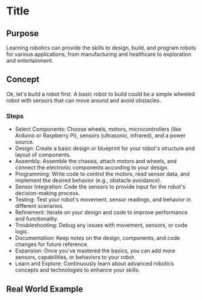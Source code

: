 # Title

## Purpose

Learning robotics can provide the skills to design, build, and program robots for various applications, from manufacturing and healthcare to exploration and entertainment.

## Concept

Ok, let's build a robot first. A basic robot to build could be a simple wheeled robot with sensors that can move around and avoid obstacles.

### Steps

* Select Components: Choose wheels, motors, microcontrollers (like Arduino or Raspberry Pi), sensors (ultrasonic, infrared), and a power source.
* Design: Create a basic design or blueprint for your robot's structure and layout of components.
* Assembly: Assemble the chassis, attach motors and wheels, and connect the electronic components according to your design.
* Programming: Write code to control the motors, read sensor data, and implement the desired behavior (e.g., obstacle avoidance).
* Sensor Integration: Code the sensors to provide input for the robot's decision-making process.
* Testing: Test your robot's movement, sensor readings, and behavior in different scenarios.
* Refinement: Iterate on your design and code to improve performance and functionality.
* Troubleshooting: Debug any issues with movement, sensors, or code logic.
* Documentation: Keep notes on the design, components, and code changes for future reference.
* Expansion: Once you've mastered the basics, you can add more sensors, capabilities, or behaviors to your robot.
* Learn and Explore: Continuously learn about advanced robotics concepts and technologies to enhance your skills.

## Real World Example
